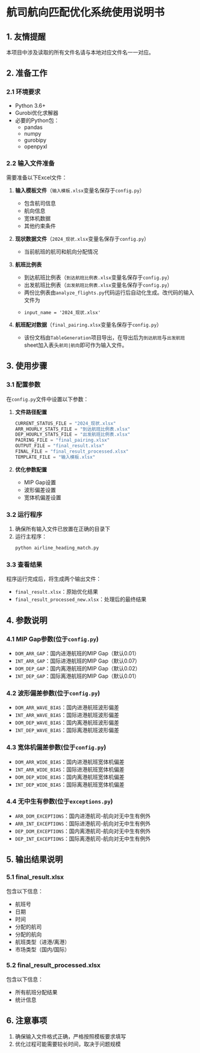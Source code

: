 # 航司航向匹配优化系统使用说明书

## 1. 友情提醒

本项目中涉及读取的所有文件名请与本地对应文件名一一对应。

## 2. 准备工作

### 2.1 环境要求
- Python 3.6+
- Gurobi优化求解器
- 必要的Python包：
  - pandas
  - numpy
  - gurobipy
  - openpyxl

### 2.2 输入文件准备
需要准备以下Excel文件：

1. **输入模板文件**（`输入模板.xlsx`变量名保存于`config.py`）
   - 包含航司信息
   - 航向信息
   - 宽体机数据
   - 其他约束条件

2. **现状数据文件**（`2024_现状.xlsx`变量名保存于`config.py`）
   - 当前航班的航司和航向分配情况

3. **航班比例表**
   - 到达航班比例表（`到达航班比例表.xlsx`变量名保存于`config.py`）
   - 出发航班比例表（`出发航班比例表.xlsx`变量名保存于`config.py`）
   - 两份比例表由`analyze_flights.py`代码运行后自动化生成。改代码的输入文件为
   -     input_name = '2024_现状.xlsx'

4. **航班配对数据**（`final_pairing.xlsx`变量名保存于`config.py`）
   - 该份文档由`TableGeneration`项目导出，在导出后为`到达航班`与`出发航班`sheet加入表头`航司|航向`即可作为输入文件。


## 3. 使用步骤

### 3.1 配置参数
在`config.py`文件中设置以下参数：

1. **文件路径配置**
   ```python
   CURRENT_STATUS_FILE = "2024_现状.xlsx"
   ARR_HOURLY_STATS_FILE = "到达航班比例表.xlsx"
   DEP_HOURLY_STATS_FILE = "出发航班比例表.xlsx"
   PAIRING_FILE = "final_pairing.xlsx"
   OUTPUT_FILE = "final_result.xlsx"
   FINAL_FILE = "final_result_processed.xlsx"
   TEMPLATE_FILE = "输入模板.xlsx"
   ```

2. **优化参数配置**
   - MIP Gap设置
   - 波形偏差设置
   - 宽体机偏差设置

### 3.2 运行程序
1. 确保所有输入文件已放置在正确的目录下
2. 运行主程序：
   ```bash
   python airline_heading_match.py
   ```

### 3.3 查看结果
程序运行完成后，将生成两个输出文件：
- `final_result.xlsx`：原始优化结果
- `final_result_processed_new.xlsx`：处理后的最终结果

## 4. 参数说明

### 4.1 MIP Gap参数(位于`config.py`)
- `DOM_ARR_GAP`：国内进港航班的MIP Gap（默认0.01）
- `INT_ARR_GAP`：国际进港航班的MIP Gap（默认0.07）
- `DOM_DEP_GAP`：国内离港航班的MIP Gap（默认0.02）
- `INT_DEP_GAP`：国际离港航班的MIP Gap（默认0.01）

### 4.2 波形偏差参数(位于`config.py`)
- `DOM_ARR_WAVE_BIAS`：国内进港航班波形偏差
- `INT_ARR_WAVE_BIAS`：国际进港航班波形偏差
- `DOM_DEP_WAVE_BIAS`：国内离港航班波形偏差
- `INT_DEP_WAVE_BIAS`：国际离港航班波形偏差

### 4.3 宽体机偏差参数(位于`config.py`)
- `DOM_ARR_WIDE_BIAS`：国内进港航班宽体机偏差
- `INT_ARR_WIDE_BIAS`：国际进港航班宽体机偏差
- `DOM_DEP_WIDE_BIAS`：国内离港航班宽体机偏差
- `INT_DEP_WIDE_BIAS`：国际离港航班宽体机偏差

### 4.4 无中生有参数(位于`exceptions.py`)
- `ARR_DOM_EXCEPTIONS`：国内进港航司-航向对无中生有例外
- `ARR_INT_EXCEPTIONS`：国际进港航司-航向对无中生有例外
- `DEP_DOM_EXCEPTIONS`：国内离港航司-航向对无中生有例外
- `DEP_INT_EXCEPTIONS`：国际离港航司-航向对无中生有例外

## 5. 输出结果说明

### 5.1 final_result.xlsx
包含以下信息：
- 航班号
- 日期
- 时间
- 分配的航司
- 分配的航向
- 航班类型（进港/离港）
- 市场类型（国内/国际）

### 5.2 final_result_processed.xlsx
包含以下信息：
- 所有航班分配结果
- 统计信息

## 6. 注意事项

1. 确保输入文件格式正确，严格按照模板要求填写
2. 优化过程可能需要较长时间，取决于问题规模
